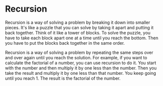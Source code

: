 # Recursion

Recursion is a way of solving a problem by breaking it down into smaller pieces. It's like a puzzle that you can solve by taking it apart and putting it back together. Think of it like a tower of blocks. To solve the puzzle, you have to take each block apart one at a time until you reach the bottom. Then you have to put the blocks back together in the same order.

Recursion is a way of solving a problem by repeating the same steps over and over again until you reach the solution. For example, if you want to calculate the factorial of a number, you can use recursion to do it. You start with the number and then multiply it by one less than the number. Then you take the result and multiply it by one less than that number. You keep going until you reach 1. The result is the factorial of the number.
